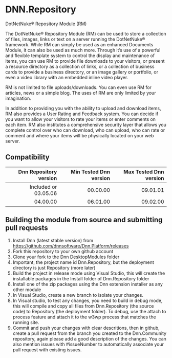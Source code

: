 # DNN.Repository
DotNetNuke® Repository Module (RM)

The DotNetNuke® Repository Module (RM) can be used to store a collection of files, images, links or text on a server running the DotNetNuke® framework. While RM can simply be used as an enhanced Documents Module, it can also be used as much more. Through it’s use of a powerful and flexible template system to control the display and maintenance of items, you can use RM to provide file downloads to your visitors, or present a resource directory as a collection of links, or a collection of business cards to provide a business directory, or an image gallery or portfolio, or even a video library with an embedded inline video player.

RM is not limited to file uploads/downloads. You can even use RM for articles, news or a simple blog. The uses of RM are only limited by your imagination.

In addition to providing you with the ability to upload and download items, RM also provides a User Rating and Feedback system. You can decide if you want to allow your visitors to rate your items or enter comments on each item. RM also institutes a comprehensive security layer that allows you complete control over who can download, who can upload, who can rate or comment and where your items will be physically located on your web server. 

## Compatibility
| Dnn Repository version         | Min Tested Dnn version | Max Tested Dnn version |
| -------------------------:| ----------------------:| ----------------------:|
|      Included or 03.05.06 |               00.00.00 |               09.01.01 |
|                  04.00.00 |               06.01.00 |               09.02.00 |

## Building the module from source and submitting pull requests
1. Install Dnn (latest stable version) from https://github.com/dnnsoftware/Dnn.Platform/releases
2. Fork this repository to your own github account
3. Clone your fork to the Dnn DesktopModules folder
4. Important, the project name id Dnn.Repository, but the deployment directory is just Repository (more later)
5. Build the project in release mode using Visual Studio, this will create the installable packages in the Install folder of Dnn.Repository folder
6. Install one of the zip packages using the Dnn extension installer as any other module
7. In Visual Studio, create a new branch to isolate your changes.
8. In Visual studio, to test any changes, you need to build in debug mode, this will compile and copy all files from Dnn.Repository (the source code) to Repository (the deployment folder). To debug, use the attach to process feature and attach it to the w3wp process that matches the running site.
9. Commit and push your changes with clear descritions, then in github, create a pull request from the branch you created to the Dnn.Community repository, again please add a good description of the changes. You can also mention issues with #issueNumber to automatically associate your pull request with existing issues.